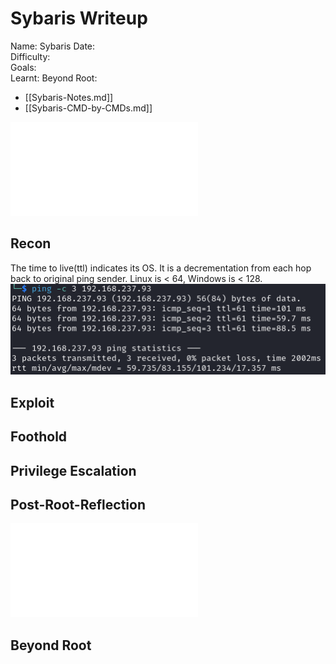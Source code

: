 # Sybaris Writeup

Name: Sybaris
Date:  
Difficulty:  
Goals:  
Learnt:
Beyond Root:

- [[Sybaris-Notes.md]]
- [[Sybaris-CMD-by-CMDs.md]]


![](Sybaris-map.excalidraw.md)

## Recon

The time to live(ttl) indicates its OS. It is a decrementation from each hop back to original ping sender. Linux is < 64, Windows is < 128.
![ping](Screenshots/ping.png)
	
## Exploit

## Foothold

## Privilege Escalation

## Post-Root-Reflection  

![](Sybaris-map.excalidraw.md)

## Beyond Root


